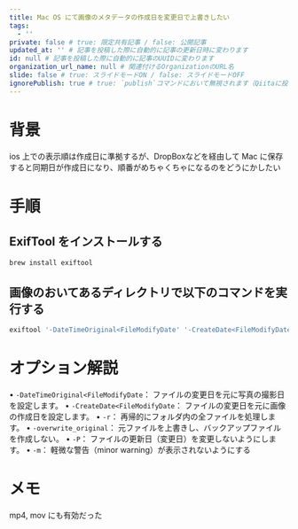 ```yaml
---
title: Mac OS にて画像のメタデータの作成日を変更日で上書きしたい
tags:
  - ''
private: false # true: 限定共有記事 / false: 公開記事
updated_at: '' # 記事を投稿した際に自動的に記事の更新日時に変わります
id: null # 記事を投稿した際に自動的に記事のUUIDに変わります
organization_url_name: null # 関連付けるOrganizationのURL名
slide: false # true: スライドモードON / false: スライドモードOFF
ignorePublish: true # true: `publish`コマンドにおいて無視されます（Qiitaに投稿されません） / false: `publish` コマンドで処理されます（Qiitaに投稿されます）
---
```


# 背景
ios 上での表示順は作成日に準拠するが、DropBoxなどを経由して Mac に保存すると同期日が作成日になり、順番がめちゃくちゃになるのをどうにかしたい


# 手順

## ExifTool をインストールする

```sh
brew install exiftool
```

## 画像のおいてあるディレクトリで以下のコマンドを実行する
```sh
exiftool '-DateTimeOriginal<FileModifyDate' '-CreateDate<FileModifyDate' -r -overwrite_original -P -m .
```

# オプション解説
 • `-DateTimeOriginal<FileModifyDate`： ファイルの変更日を元に写真の撮影日を設定します。
 • `-CreateDate<FileModifyDate`： ファイルの変更日を元に画像の作成日を設定します。
 • `-r`： 再帰的にフォルダ内の全ファイルを処理します。
 • `-overwrite_original`： 元ファイルを上書きし、バックアップファイルを作成しない。
 • `-P`： ファイルの更新日（変更日）を変更しないようにします。
 • `-m`： 軽微な警告（minor warning）が表示されないようにする

# メモ
mp4, mov にも有効だった